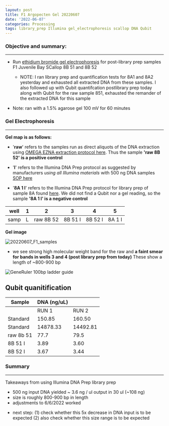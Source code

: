 ```yaml
---
layout: post
title: F1 Argopecten Gel 20220607
date: '2022-06-07'
categories: Processing
tags: library_prep Illumina gel_electrophoresis scallop DNA Qubit
---
```


### Objective and summary:
----------
- Run [ethidium bromide gel electrophoresis](https://samgurr.github.io/protocols/2022/01/18/Gel-Electrophoresis-with-ethidium-bromide.html)
for post-library prep samples F1 Juvenile Bay SCallop 8B 51 and 8B 52

	* NOTE:	 I ran library prep  and quantification tests for 8A1 and 8A2 yesterday and exhausted all extracted DNA from these samples. I also followed up with Qubit quantifcation postlibrary prep
	today along with Qubit for the raw sample 851, exhausted the remander of the extracted DNA for this sample

- Note: ran with a 1.5% agarose gel 100 mV for 60 minutes

### Gel Electrophoresis
----------

**Gel map is as follows:**

- '**raw**' refers to the samples run as direct aliquots of the DNA extraction using [OMEGA EZNA extraction protocol here](https://github.com/SamGur/blob/master/_posts/2021-12-21-Airradians-adult-DNA-extractions.md). Thus the sample **'raw 8B 52' is a positive control**

- '**I**' refers to the Illumina DNA Prep protocol as suggested by manufacturers *using all Illumina materials* with 500 ng DNA samples [SOP here](https://github.com/SamGurr/SamJGurr_Lab_Notebook/blob/master/_posts/2022-06-03-Illumina-DNA-Prep-SOP)

- '**8A 1 I**' refers to the Illumina DNA Prep protocol for library prep of sample 8A found [here](https://samgurr.github.io/SamJGurr_Lab_Notebook/processing/2022/06/06/F1-Argopecten-Gel-20220606.html).
We did not find a Qubit nor a gel reading, so the sample **'8A 1 I' is a negative control**

|well   |    1 |    2    |     3  |    4   |    5   |
| ---   |---   |---      | ---    |---     |---     |
|samp   |     L|raw 8B 52| 8B 51 I|8B 52 I |8A 1 I  |


**Gel image**


![20220607_F1_samples](https://samgurr.github.io/images/20220607_F1_samples.JPG "20220607_F1_samples")

* we see strong high molecular weight band for the raw and **a faint smear for bands in wells 3 and 4 (post library prep from today)**
These show a length of ~800-900 bp  


![GeneRuler 100bp ladder guide](https://samgurr.github.io/images/GeneRuler_Ladder_guide.PNG "Ladder_guide")



**Qubit quanitification**
----------

| Sample        | DNA (ng/uL)   |             |  
| ------        | -----------   | ----------- |  
|               |    RUN 1      |    RUN 2    |      
| Standard      |     150.85    |   160.50    |     
| Standard  	|    14878.33   |  14492.81   |     
| raw 8b 51   	|     77.7      |  79.5     |     
| 8B 51 I    	|     3.89      |  3.60     |       
| 8B 52 I    	|     3.67      |  3.44     |



### Summary
----------

Takeaways from using Illumina DNA Prep library prep

* 500 ng input DNA yielded ~ 3.6 ng / ul output in 30 ul (~108 ng)
* size is roughly 800-900 bp in length
* adjustments to 6/6/2022 worked

- next step: (1) check whether this 5x decrease in DNA input is to be expected (2) also check whether this size range is to be expected
